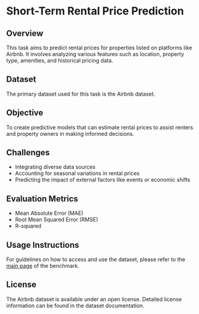 # Short-Term Rental Price Prediction

## Overview
This task aims to predict rental prices for properties listed on platforms like Airbnb. It involves analyzing various features such as location, property type, amenities, and historical pricing data.

## Dataset
The primary dataset used for this task is the Airbnb dataset.

## Objective
To create predictive models that can estimate rental prices to assist renters and property owners in making informed decisions.

## Challenges
- Integrating diverse data sources
- Accounting for seasonal variations in rental prices
- Predicting the impact of external factors like events or economic shifts

## Evaluation Metrics
- Mean Absolute Error (MAE)
- Root Mean Squared Error (RMSE)
- R-squared

## Usage Instructions
For guidelines on how to access and use the dataset, please refer to the [main page](/README.md) of the benchmark.

## License
The Airbnb dataset is available under an open license. Detailed license information can be found in the dataset documentation.
